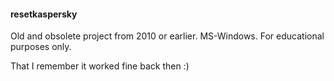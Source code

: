#### resetkaspersky 

Old and obsolete project from 2010 or earlier. MS-Windows. For educational purposes only.

That I remember it worked fine back then :)
 
